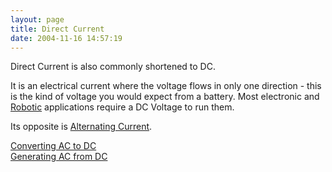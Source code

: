```yaml
---
layout: page
title: Direct Current
date: 2004-11-16 14:57:19
---
```

<p>Direct Current is also commonly shortened to DC.
</p>
<p>It is an electrical current where the voltage flows in only one direction - this is the kind of voltage you would expect from a battery.  Most electronic and <a class="wiki" href="/wiki/robotic.html" title="Robotic">Robotic</a> applications require a DC Voltage to run them.
</p>
<p>Its opposite is <a class="wiki" href="/wiki/alternating_current.html" title="Alternating Current">Alternating Current</a>.
</p>
<p><a class="wiki" href="/wiki/converting_ac_to_dc.html" title="Converting AC To DC">Converting AC to DC</a>
<br/><a class="wiki" href="/wiki/generating_ac_from_dc.html" title="Generating AC From DC">Generating AC from DC</a>
</p>
